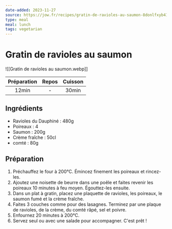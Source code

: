```yaml
---
date-added: 2023-11-27
source: https://jow.fr/recipes/gratin-de-ravioles-au-saumon-8donlfxyb41z8wra070a
type: meal
meal: lunch
tags: vegetarian
---
```


# Gratin de ravioles au saumon

![[Gratin de ravioles au saumon.webp]]

| Préparation | Repos | Cuisson |
|:-----------:|:-----:|:-------:|
|    12min    |   -   |  30min  |

## Ingrédients

- Ravioles du Dauphiné : 480g
- Poireaux : 4
- Saumon : 200g
- Crème fraîche : 50cl
- comté : 80g

## Préparation

1. Préchauffez le four à 200°C. Émincez finement les poireaux et rincez-les.
2. Ajoutez une noisette de beurre dans une poêle et faites revenir les poireaux 10 minutes à feu moyen. Égouttez-les ensuite.
3. Dans un plat à gratin, placez une plaquette de ravioles, les poireaux, le saumon fumé et la crème fraîche.
4. Faites 3 couches comme pour des lasagnes. Terminez par une plaque de ravioles, de la crème, du comté râpé, sel et poivre.
5. Enfournez 20 minutes à 200°C.
6. Servez seul ou avec une salade pour accompagner. C'est prêt !